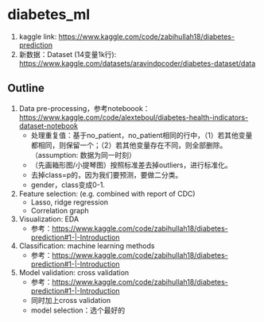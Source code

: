 # diabetes_ml

1. kaggle link: https://www.kaggle.com/code/zabihullah18/diabetes-prediction
2. 新数据：Dataset (14变量1k行): https://www.kaggle.com/datasets/aravindpcoder/diabetes-dataset/data 

## Outline

1. Data pre-processing，参考noteboook：https://www.kaggle.com/code/alexteboul/diabetes-health-indicators-dataset-notebook
   - 处理重复值：基于no_patient，no_patient相同的行中，（1）若其他变量都相同，则保留一个；（2）若其他变量存在不同，则全部删除。（assumption: 数据为同一时刻）
   - （先画箱形图/小提琴图）按照标准差去掉outliers，进行标准化。
   - 去掉class=p的，因为我们要预测，要做二分类。
   - gender，class变成0-1.
2. Feature selection: (e.g. combined with report of CDC)
   - Lasso, ridge regression
   - Correlation graph
3. Visualization: EDA
   - 参考：https://www.kaggle.com/code/zabihullah18/diabetes-prediction#1-|-Introduction
4. Classification: machine learning methods
   - 参考：https://www.kaggle.com/code/zabihullah18/diabetes-prediction#1-|-Introduction
5. Model validation: cross validation
   - 参考：https://www.kaggle.com/code/zabihullah18/diabetes-prediction#1-|-Introduction
   - 同时加上cross validation
   - model selection：选个最好的
